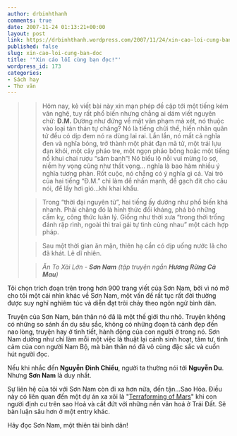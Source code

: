```yaml
---
author: drbinhthanh
comments: true
date: 2007-11-24 01:13:21+00:00
layout: post
link: https://drbinhthanh.wordpress.com/2007/11/24/xin-cao-loi-cung-ban-doc/
published: false
slug: xin-cao-loi-cung-ban-doc
title: '"Xin cáo lỗi cùng bạn đọc!"'
wordpress_id: 173
categories:
- Sách hay
- Thơ văn
---
```





<blockquote>

> 
> Hôm nay, kẻ viết bài này xin mạn phép đề cập tới một tiếng kém văn nghệ, tuy rất phổ biến nhưng chẳng ai dám viết nguyên chữ: **Đ.M.** Dường như đứng về mặt văn phạm mà xét, nó thuộc vào loại tán thán tự chăng? Nó là tiếng chửi thề, hiền nhân quân tử đều có dịp đem nó ra dùng lai rai. Lần lần, nó mất cả nghĩa đen và nghĩa bóng, trở thành một phát đạn mã tử, một trái lựu đạn khói, một cây pháo tre, một ngọn pháo bông hoặc một tiếng nổ khui chai rượu “sâm banh”! Nó biểu lộ nỗi vui mừng lo sợ, niềm hy vọng cũng như thất vọng… nghĩa là bao hàm nhiều ý nghĩa tương phản. Rốt cuộc, nó chẳng có ý nghĩa gì cả. Vai trò của hai tiếng “Đ.M.” chỉ làm để nhấn mạnh, để gạch đít cho câu nói, để lấy hơi gió…khi khai khẩu.
> 
> 

> 
> Trong “thời đại nguyên tử”, hai tiếng ấy dường như phổ biến khá nhanh. Phải chăng đó là hình thức đối kháng, phá bỏ những cấm kỵ, công thức luân lý. Giống như thời xưa “trong thời trống đánh rập rình, ngoài thì trai gái tự tình cùng nhau” một cách hợp pháp.
> 
> 

> 
> Sau một thời gian ăn mặn, thiên hạ cần có dịp uống nước lã cho đã khát. Lẽ dĩ nhiên.
> 
> 

> 
> _Ăn To Xài Lớn - **Sơn Nam** (tập truyện ngắn **Hương Rừng Cà Mau**)_
> 
> 
</blockquote>


Tôi chọn trích đoạn trên trong hơn 900 trang viết của Sơn Nam, bởi vì nó mở cho tôi một cái nhìn khác về Sơn Nam, một vấn đề rất tục rất đời thường được suy nghĩ nghiêm túc và diễn đạt trôi chảy theo ngôn ngữ bình dân.

Truyện của Sơn Nam, bản thân nó đã là một thế giới thu nhỏ. Truyện không có những so sánh ẩn dụ sâu sắc, không có những đoạn tả cảnh đẹp đến nao lòng, truyện hay ở tình tiết, hành động của con người ở trong nó. Sơn Nam dường như chỉ làm mỗi một việc là thuật lại cảnh sinh hoạt, tâm tư, tình cảm của con người Nam Bộ, mà bản thân nó đã vô cùng đặc sắc và cuốn hút người đọc.

Nếu khi nhắc đến **Nguyễn Đình Chiểu**, người ta thường nói tới **Nguyễn Du**. Nhưng **Sơn Nam** là duy nhất.

Sự liên hệ của tôi với Sơn Nam còn đi xa hơn nữa, đến tận…Sao Hỏa. Điều này có liên quan đến một dự án xa xôi là "[Terraforming of Mars](http://en.wikipedia.org/wiki/Terraforming_of_Mars)" khi con người định cư trên sao Hoả và cắt đứt với những nền văn hoá ở Trái Đất. Sẽ bàn luận sâu hơn ở một entry khác.

Hãy đọc Sơn Nam, một thiên tài bình dân!
